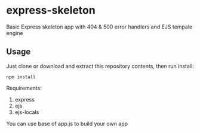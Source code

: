 # express-skeleton

Basic Express skeleton app with 404 &amp; 500 error handlers and EJS tempale engine

## Usage

Just clone or download and extract this repository contents, then run install:

	npm install

Requirements:

1. express
2. ejs
3. ejs-locals

You can use base of app.js to build your own app
